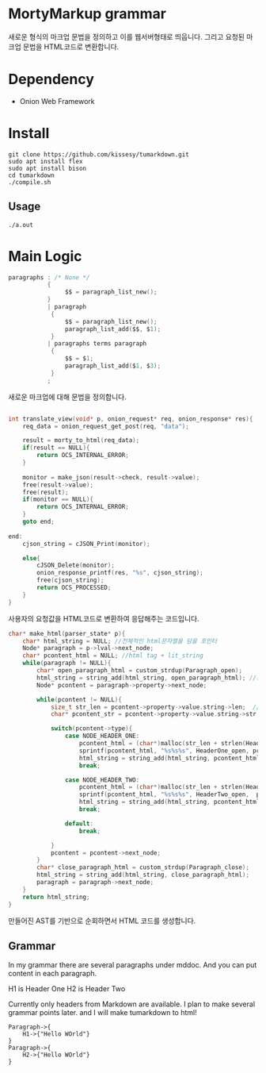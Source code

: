 # MortyMarkup grammar
새로운 형식의 마크업 문법을 정의하고 이를 웹서버형태로 띄웁니다. 
그리고 요청된 마크업 문법을 HTML코드로 변환합니다. 

# Dependency
- Onion Web Framework

# Install
```
git clone https://github.com/kissesy/tumarkdown.git
sudo apt install flex 
sudo apt install bison
cd tumarkdown
./compile.sh
`````
## Usage
```
./a.out
```

# Main Logic
```C
paragraphs : /* None */
		   {
				$$ = paragraph_list_new(); 
		   }
		   | paragraph
			{
				$$ = paragraph_list_new(); 
				paragraph_list_add($$, $1); 
			}
		   | paragraphs terms paragraph
			{
				$$ = $1; 
				paragraph_list_add($1, $3); 
			}
		   ;
```
새로운 마크업에 대해 문법을 정의합니다.

```C

```

```C
int translate_view(void* p, onion_request* req, onion_response* res){
	req_data = onion_request_get_post(req, "data"); 

	result = morty_to_html(req_data);
	if(result == NULL){
		return OCS_INTERNAL_ERROR; 
	}
	
	monitor = make_json(result->check, result->value); 
	free(result->value); 
	free(result);
	if(monitor == NULL){ 
		return OCS_INTERNAL_ERROR; 
	}
	goto end; 
	
end:
	cjson_string = cJSON_Print(monitor);

	else{
		cJSON_Delete(monitor);
		onion_response_printf(res, "%s", cjson_string);
		free(cjson_string);
		return OCS_PROCESSED; 
	}
}
```
사용자의 요청값을 HTML코드로 변환하여 응답해주는 코드입니다.

```C
char* make_html(parser_state* p){
	char* html_string = NULL; //전체적인 html문자열을 담을 포인터 
	Node* paragraph = p->lval->next_node; 
	char* pcontent_html = NULL; //html tag + lit_string 
	while(paragraph != NULL){
		char* open_paragraph_html = custom_strdup(Paragraph_open);
		html_string = string_add(html_string, open_paragraph_html); //완성된 html
		Node* pcontent = paragraph->property->next_node; 

		while(pcontent != NULL){
			size_t str_len = pcontent->property->value.string->len;  //pcontent list_string length
			char* pcontent_str = pcontent->property->value.string->str; //pcontent list_string 

			switch(pcontent->type){
				case NODE_HEADER_ONE:
					pcontent_html = (char*)malloc(str_len + strlen(HeaderOne_open) + strlen(HeaderOne_close) + 1); 
					sprintf(pcontent_html, "%s%s%s", HeaderOne_open, pcontent_str, HeaderOne_close);
					html_string = string_add(html_string, pcontent_html); 
					break;

				case NODE_HEADER_TWO:
					pcontent_html = (char*)malloc(str_len + strlen(HeaderTwo_open) + strlen(HeaderTwo_close) + 1); 
					sprintf(pcontent_html, "%s%s%s", HeaderTwo_open,  pcontent_str, HeaderTwo_close);
					html_string = string_add(html_string, pcontent_html); 
					break;

				default:
					break;	

			}
			pcontent = pcontent->next_node; 
		}
		char* close_paragraph_html = custom_strdup(Paragraph_close); 
		html_string = string_add(html_string, close_paragraph_html); 
		paragraph = paragraph->next_node; 
	}
	return html_string;
}
```
만들어진 AST를 기반으로 순회하면서 HTML 코드를 생성합니다.


## Grammar 

In my grammar there are several paragraphs under mddoc. 
And you can put content in each paragraph.

H1 is Header One
H2 is Header Two 

Currently only headers from Markdown are available.
I plan to make several grammar points later.
and I will make tumarkdown to html! 
`````
Paragraph->{
	H1->{"Hello WOrld"}
}
Paragraph->{
	H2->{"Hello WOrld"}
}
`````